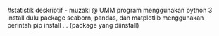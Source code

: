 #statistik deskriptif - muzaki @ UMM
program menggunakan python 3
install dulu package seaborn, pandas, dan matplotlib menggunakan perintah pip install ... (package yang diinstall)
